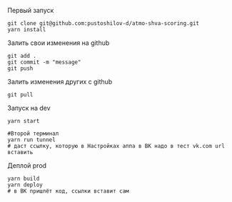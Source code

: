 Первый запуск
```
git clone git@github.com:pustoshilov-d/atmo-shva-scoring.git
yarn install
```

Залить свои изменения на github
```
git add .
git commit -m "message"
git push
```

Залить изменения других с github
```
git pull
```

Запуск на dev
```
yarn start

#Второй терминал
yarn run tunnel 
# даст ссылку, которую в Настройках аппа в ВК надо в тест vk.com url вставить
```

Деплой prod
```
yarn build
yarn deploy
# в ВК пришлёт код, ссылки вставит сам
```